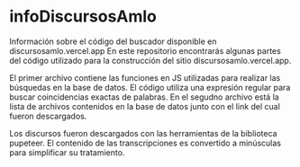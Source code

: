# infoDiscursosAmlo
Información sobre el código del buscador disponible en discursosamlo.vercel.app
En este repositorio encontrarás algunas partes del código utilizado para la construcción del sitio discursosamlo.vercel.app.

El primer archivo contiene las funciones en JS utilizadas para realizar las búsquedas en la base de datos. El código utiliza una expresión regular para buscar coincidencias exactas de palabras. 
En el segudno archivo está la lista de archivos contenidos en la base de datos junto con el link del cual fueron descargados. 

Los discursos fueron descargados con las herramientas de la biblioteca pupeteer. El contenido de las transcripciones es convertido a minúsculas para simplificar su tratamiento.